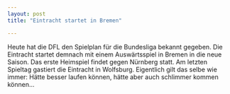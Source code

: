 ```yaml
---
layout: post
title: "Eintracht startet in Bremen"

---
```


Heute hat die DFL den Spielplan für die Bundesliga bekannt gegeben. Die Eintracht startet demnach mit einem Auswärtsspiel in Bremen in die neue Saison. Das erste Heimspiel findet gegen Nürnberg statt. Am letzten Spieltag gastiert die Eintracht in Wolfsburg. Eigentlich gilt das selbe wie immer: Hätte besser laufen können, hätte aber auch schlimmer kommen können...


